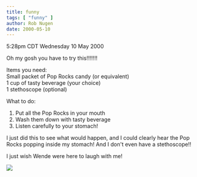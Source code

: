 ```yaml
---
title: funny
tags: [ "funny" ]
author: Rob Nugen
date: 2000-05-10
---
```


<title>This is so funny!</title>
<p class=date>5:28pm CDT Wednesday 10 May 2000</p>

<p>Oh my gosh you have to try this!!!!!!!

<p>Items you need:
<br>Small packet of Pop Rocks candy (or equivalent)
<br>1 cup of tasty beverage (your choice)
<br>1 stethoscope (optional)

<p>What to do:
<ol><li>Put all the Pop Rocks in your mouth
<li>Wash them down with tasty beverage
<li>Listen carefully to your stomach!
</ol>

<p>I just did this to see what would happen, and I could clearly hear
the Pop Rocks popping inside my stomach!  And I don't even have a
stethoscope!!

<p>I just wish Wende were here to laugh with me!

<p><img src='/images/rob/wL-ROB.gif'>

